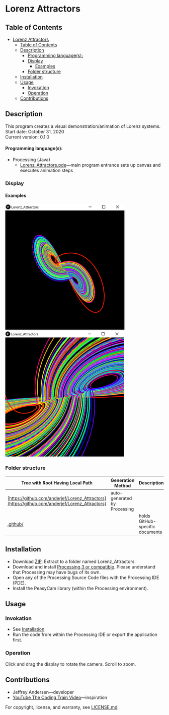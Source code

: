 # Lorenz Attractors

## Table of Contents
- [Lorenz Attractors](#lorenz-attractors)
  - [Table of Contents](#table-of-contents)
  - [Description](#description)
      - [Programming language(s):](#programming-languages)
    - [Display](#display)
      - [Examples](#examples)
    - [Folder structure](#folder-structure)
  - [Installation](#installation)
  - [Usage](#usage)
    - [Invokation](#invokation)
    - [Operation](#operation)
  - [Contributions](#contributions)

## Description
This program creates a visual demonstration/animation of Lorenz systems. <br>
Start date: October 31, 2020 <br>
Current version: 0.1.0 <br>
#### Programming language(s):
- Processing (Java)
	- [Lorenz_Attractors.pde](Lorenz_Attractors.pde)&mdash;main program entrance sets up canvas and executes animation steps

### Display
#### Examples
<img src="Picture1.png" alt="Example 1 Picture 1" height="400"/>
<img src="Picture2.png" alt="Example 1 Picture 2" height="400"/>

### Folder structure
| Tree with Root Having Local Path | Generation Method | Description |
| -------------------------------- | ----------------- | ----------- |
| [https://github.com/anderjef/Lorenz_Attractors](https://github.com/anderjef/Lorenz_Attractors) | auto-generated by Processing | <!-- --> |
| [.github/](.github/) | <!-- --> | holds GitHub-specific documents |

## Installation
- Download [ZIP](https://github.com/anderjef/Lorenz_Attractors/archive/Lorenz_Attractors.zip). Extract to a folder named Lorenz_Attractors.
- Download and install [Processing 3 or compatible](https://processing.org/). Please understand that Processing may have bugs of its own.
- Open any of the Processing Source Code files with the Processing IDE (PDE).
- Install the PeasyCam library (within the Processing environment).

## Usage
### Invokation
- See [Installation](#installation).
- Run the code from within the Processing IDE or export the application first.

### Operation
Click and drag the display to rotate the camera. Scroll to zoom.

## Contributions
- Jeffrey Andersen&mdash;developer
- [YouTube The Coding Train Video](https://www.youtube.com/watch?v=f0lkz2gSsIk)&mdash;inspiration

For copyright, license, and warranty, see [LICENSE.md](LICENSE.md).